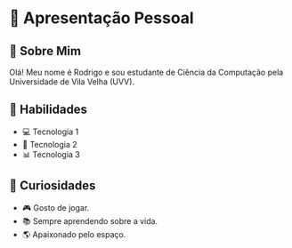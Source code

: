 # 👋 Apresentação Pessoal

## 📌 Sobre Mim
Olá! Meu nome é Rodrigo e sou estudante de Ciência da Computação pela Universidade de Vila Velha (UVV).

## 🚀 Habilidades
- 💻 Tecnologia 1
- 🎨 Tecnologia 2
- 📊 Tecnologia 3

## 📜 Curiosidades
- 🎮 Gosto de jogar.
- 📚 Sempre aprendendo sobre a vida.
- 🌎 Apaixonado pelo espaço.


<!---
baiudo/baiudo is a ✨ special ✨ repository because its `README.md` (this file) appears on your GitHub profile.
You can click the Preview link to take a look at your changes.
--->
